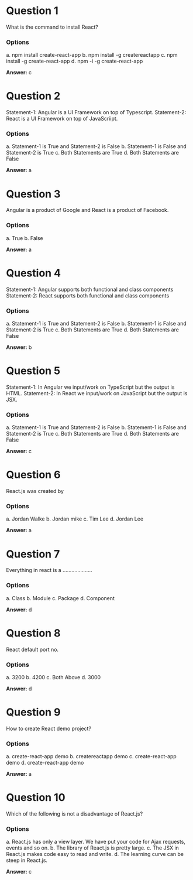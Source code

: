 # Question 1

What is the command to install React?

### Options

a. npm install create-react-app
b. npm install -g createreactapp
c. npm install -g create-react-app
d. npm -i -g create-react-app

**Answer:** c


# Question 2

Statement-1: Angular is a UI Framework on top of Typescript.
Statement-2: React is a UI Framework on top of JavaScriipt.

### Options

a. Statement-1 is True and Statement-2 is False
b. Statement-1 is False and Statement-2 is True
c. Both Statements are True
d. Both Statements are False

**Answer:** a


# Question 3

Angular is a product of Google and React is a product of Facebook.

### Options

a. True
b. False

**Answer:** a


# Question 4

Statement-1: Angular supports both functional and class components
Statement-2: React supports both functional and class components

### Options

a. Statement-1 is True and Statement-2 is False
b. Statement-1 is False and Statement-2 is True
c. Both Statements are True
d. Both Statements are False

**Answer:** b


# Question 5

Statement-1: In Angular we input/work on TypeScript but the output is HTML.
Statement-2: In React we input/work on JavaScript but the output is JSX.

### Options

a. Statement-1 is True and Statement-2 is False
b. Statement-1 is False and Statement-2 is True
c. Both Statements are True
d. Both Statements are False

**Answer:** c


# Question 6

React.js was created by

### Options

a. Jordan Walke
b. Jordan mike
c. Tim Lee
d. Jordan Lee

**Answer:** a


# Question 7

Everything in react is a ....................

### Options

a. Class
b. Module
c. Package
d. Component

**Answer:** d


# Question 8

React default port no.

### Options

a. 3200
b. 4200
c. Both Above
d. 3000

**Answer:** d


# Question 9

How to create React demo project?

### Options

a. create-react-app demo
b. createreactapp demo
c. create-react-app demo
d. create-react-app demo

**Answer:** a


# Question 10

Which of the following is not a disadvantage of React.js?

### Options

a. React.js has only a view layer. We have put your code for Ajax requests, events and so on.
b. The library of React.js is pretty large.
c. The JSX in React.js makes code easy to read and write.
d. The learning curve can be steep in React.js.

**Answer:** c